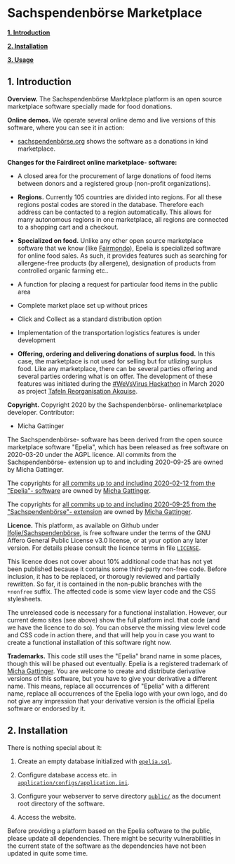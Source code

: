 # Sachspendenbörse Marketplace

**[1. Introduction](#1-introduction)**

**[2. Installation](#3-installation)**

**[3. Usage](#4-usage)**


## 1. Introduction

**Overview.** The Sachspendenbörse Marktplace platform is an open source marketplace software specially made for food donations. 

**Online demos.** We operate several online demo and live versions of this software, where you can see it in action:

* [sachspendenbörse.org](http://sachspendenbörse.org) shows the software as a donations in kind marketplace. 

**Changes for the Fairdirect online marketplace- software:**

* A closed area for the procurement of large donations of food items between donors and a registered group (non-profit organizations).

* **Regions.** Currently 105 countries are divided into regions. For all these regions postal codes are stored in the database. Therefore each address can be contacted to a region automatically. This allows for many autonomous regions in one marketplace, all regions are connected to a shopping cart and a checkout. 

* **Specialized on food.** Unlike any other open source marketplace software that we know (like [Fairmondo](https://github.com/fairmondo/fairmondo)), Epelia is specialized software for online food sales. As such, it provides features such as searching for allergene-free products (by allergene), designation of products from controlled organic farming etc..

* A function for placing a request for particular food items in the public area

* Complete market place set up without prices

* Click and Collect as a standard distribution option

* Implementation of the transportation logistics features is under development

* **Offering, ordering and delivering donations of surplus food.** In this case, the marketplace is not used for selling but for utlizing surplus food. Like any marketplace, there can be several parties offering and several parties ordering what is on offer. The development of these features was initiated during the [#WeVsVirus Hackathon](https://wirvsvirushackathon.org/) in March 2020 as project [Tafeln Reorganisation Akquise](https://devpost.com/software/online-lebensmittel-aquise-fur-die-tafeln-fairdirect). 

**Copyright.** Copyright 2020 by the Sachspendenbörse- onlinemarketplace developer. Contributor:

* Micha Gattinger

The Sachspendenbörse- software has been derived from the open source marketplace software "Epelia", which has been released as free software on 2020-03-20 under the AGPL licence. All commits from the Sachspendenbörse- extension up to and including 2020-09-25 are owned by Micha Gattinger. 

The copyrights for [all commits up to and including 2020-02-12 from the "Epelia"- software](https://github.com/Fairdirect/epelia/tree/2af9da356b60f90b79e5900dc883c1184ed32b75) are owned by [Micha Gattinger](mailto:mail@michagattinger.de). 

The copyrights for [all commits up to and including 2020-09-25 from the "Sachspendenbörse"- extension](https://github.com/ifolje/Sachspendenbörse/) are owned by [Micha Gattinger](mailto:mail@michagattinger.de). 

**Licence.** This platform, as available on Github under [Ifolje/Sachspendenbörse](https://github.com/Ifolje/Sachspendenbörse), is free software under the terms of the GNU Affero General Public License v3.0 license, or at your option any later version. For details please consult the licence terms in file [`LICENSE`](https://github.com/fairdirect/food-marketplace/blob/master/LICENSE).

This licence does not cover about 10% additional code that has not yet been published because it contains some third-party non-free code. Before inclusion, it has to be replaced, or thorougly reviewed and partially rewritten. So far, it is contained in the non-public branches with the `+nonfree` suffix. The affected code is some view layer code and the CSS stylesheets.

The unreleased code is necessary for a functional installation. However, our current demo sites (see above) show the full platform incl. that code (and we have the licence to do so). You can observe the missing view level code and CSS code in action there, and that will help you in case you want to create a functional installation of this software right now.

**Trademarks.** This code still uses the "Epelia" brand name in some places, though this will be phased out eventually. Epelia is a registered trademark of [Micha Gattinger](mailto:mail@michagattinger.de). You are welcome to create and distribute derivative versions of this software, but you have to give your derivative a different name. This means, replace all occurrences of "Epelia" with a different name, replace all occurrences of the Epelia logo with your own logo, and do not give any impression that your derivative version is the official Epelia software or endorsed by it.


## 2. Installation

There is nothing special about it:

1. Create an empty database initialized with [`epelia.sql`](https://github.com/fairdirect/food-marketplace/blob/master/docs/epelia.sql).

2. Configure database access etc. in [`application/configs/application.ini`](https://github.com/fairdirect/food-marketplace/blob/master/application/configs/application.ini).

3. Configure your webserver to serve directory [`public/`](https://github.com/fairdirect/food-marketplace/tree/master/public) as the document root directory of the software.

4. Access the website.

Before providing a platform based on the Epelia software to the public, please update all dependencies. There might be security vulnerabilities in the current state of the software as the dependencies have not been updated in quite some time.

